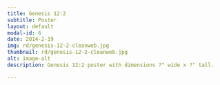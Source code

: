 ```yaml
---
title: Genesis 12:2
subtitle: Poster
layout: default
modal-id: 6
date: 2014-2-19
img: rd/genesis-12-2-cleanweb.jpg
thumbnail: rd/genesis-12-2-cleanweb.jpg
alt: image-alt
description: Genesis 12:2 poster with dimensions ?" wide x ?" tall.

---
```

